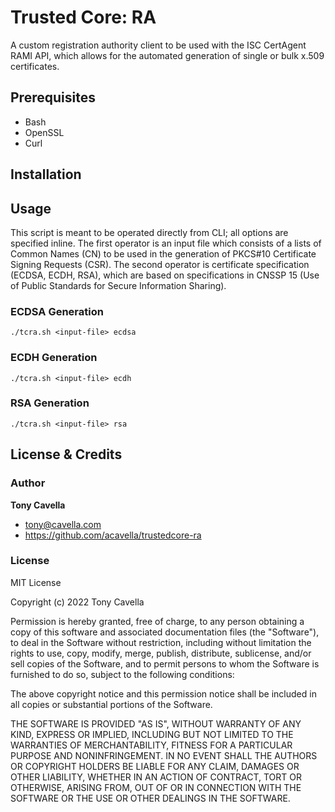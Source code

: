 # Trusted Core: RA
A custom registration authority client to be used with the ISC CertAgent RAMI API, which allows for the automated generation of single or bulk x.509 certificates.

## Prerequisites

- Bash
- OpenSSL
- Curl

## Installation

## Usage
This script is meant to be operated directly from CLI; all options are specified inline. The first operator is an input file which consists of a lists of Common Names (CN) to be used in the generation of PKCS#10 Certificate Signing Requests (CSR). The second operator is certificate specification (ECDSA, ECDH, RSA), which are based on specifications in CNSSP 15 (Use of Public Standards for Secure Information Sharing).

### ECDSA Generation
`./tcra.sh <input-file> ecdsa`

### ECDH Generation
`./tcra.sh <input-file> ecdh`

### RSA Generation
`./tcra.sh <input-file> rsa`

## License & Credits

### Author

**Tony Cavella** 
- <tony@cavella.com>
- <https://github.com/acavella/trustedcore-ra>

### License

MIT License

Copyright (c) 2022 Tony Cavella

Permission is hereby granted, free of charge, to any person obtaining a copy of this software and associated documentation files (the "Software"), to deal in the Software without restriction, including without limitation the rights to use, copy, modify, merge, publish, distribute, sublicense, and/or sell copies of the Software, and to permit persons to whom the Software is furnished to do so, subject to the following conditions:

The above copyright notice and this permission notice shall be included in all copies or substantial portions of the Software.

THE SOFTWARE IS PROVIDED "AS IS", WITHOUT WARRANTY OF ANY KIND, EXPRESS OR IMPLIED, INCLUDING BUT NOT LIMITED TO THE WARRANTIES OF MERCHANTABILITY, FITNESS FOR A PARTICULAR PURPOSE AND NONINFRINGEMENT. IN NO EVENT SHALL THE AUTHORS OR COPYRIGHT HOLDERS BE LIABLE FOR ANY CLAIM, DAMAGES OR OTHER LIABILITY, WHETHER IN AN ACTION OF CONTRACT, TORT OR OTHERWISE, ARISING FROM, OUT OF OR IN CONNECTION WITH THE SOFTWARE OR THE USE OR OTHER DEALINGS IN THE SOFTWARE.
